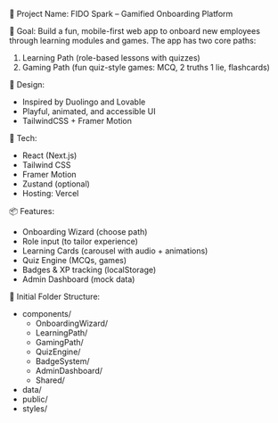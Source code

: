🔰 Project Name: FIDO Spark – Gamified Onboarding Platform

🎯 Goal: Build a fun, mobile-first web app to onboard new employees through learning modules and games. The app has two core paths:
1. Learning Path (role-based lessons with quizzes)
2. Gaming Path (fun quiz-style games: MCQ, 2 truths 1 lie, flashcards)

🎨 Design:
- Inspired by Duolingo and Lovable
- Playful, animated, and accessible UI
- TailwindCSS + Framer Motion

🧱 Tech:
- React (Next.js)
- Tailwind CSS
- Framer Motion
- Zustand (optional)
- Hosting: Vercel

📦 Features:
- Onboarding Wizard (choose path)
- Role input (to tailor experience)
- Learning Cards (carousel with audio + animations)
- Quiz Engine (MCQs, games)
- Badges & XP tracking (localStorage)
- Admin Dashboard (mock data)

📁 Initial Folder Structure:
- components/
  - OnboardingWizard/
  - LearningPath/
  - GamingPath/
  - QuizEngine/
  - BadgeSystem/
  - AdminDashboard/
  - Shared/
- data/
- public/
- styles/